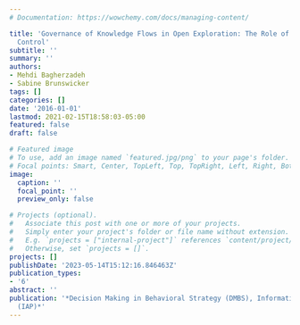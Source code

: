 ```yaml
---
# Documentation: https://wowchemy.com/docs/managing-content/

title: 'Governance of Knowledge Flows in Open Exploration: The Role of Behavioral
  Control'
subtitle: ''
summary: ''
authors:
- Mehdi Bagherzadeh
- Sabine Brunswicker
tags: []
categories: []
date: '2016-01-01'
lastmod: 2021-02-15T18:58:03-05:00
featured: false
draft: false

# Featured image
# To use, add an image named `featured.jpg/png` to your page's folder.
# Focal points: Smart, Center, TopLeft, Top, TopRight, Left, Right, BottomLeft, Bottom, BottomRight.
image:
  caption: ''
  focal_point: ''
  preview_only: false

# Projects (optional).
#   Associate this post with one or more of your projects.
#   Simply enter your project's folder or file name without extension.
#   E.g. `projects = ["internal-project"]` references `content/project/deep-learning/index.md`.
#   Otherwise, set `projects = []`.
projects: []
publishDate: '2023-05-14T15:12:16.846463Z'
publication_types:
- '6'
abstract: ''
publication: '*Decision Making in Behavioral Strategy (DMBS), Information Age Publishing
  (IAP)*'
---
```

